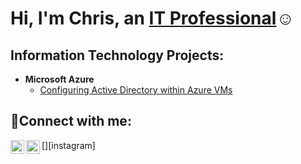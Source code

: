 <h1>Hi, I'm Chris, an <a href="https://linkedin.com/in/ashuchris">IT Professional</a>☺</h1>

<h2>Information Technology Projects:</h2>

- <b>Microsoft Azure</b>
  - [Configuring Active Directory within Azure VMs](https://github.com/ashuchris/configure-ad)


<h2>🤳Connect with me:</h2>

[<img align="left" alt="Josh | LinkedIn" width="22px" src="https://cdn.jsdelivr.net/npm/simple-icons@v3/icons/linkedin.svg" />][linkedin]
[<img align="left" alt="Josh | Instagram" width="22px" src="https://cdn.jsdelivr.net/npm/simple-icons@v3/icons/instagram.svg" />][instagram]

[linkedin]: https://linkedin.com/in/ashuchris
